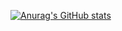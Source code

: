 [![Anurag's GitHub stats](https://github-readme-stats.vercel.app/api?username=yuzua)](https://github.com/anuraghazra/github-readme-stats)

